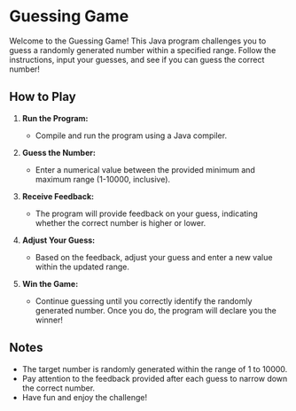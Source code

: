 # Guessing Game

Welcome to the Guessing Game! This Java program challenges you to guess a randomly generated number within a specified range. Follow the instructions, input your guesses, and see if you can guess the correct number!

## How to Play

1. **Run the Program:**
   - Compile and run the program using a Java compiler.

2. **Guess the Number:**
   - Enter a numerical value between the provided minimum and maximum range (1-10000, inclusive).

3. **Receive Feedback:**
   - The program will provide feedback on your guess, indicating whether the correct number is higher or lower.

4. **Adjust Your Guess:**
   - Based on the feedback, adjust your guess and enter a new value within the updated range.

5. **Win the Game:**
   - Continue guessing until you correctly identify the randomly generated number. Once you do, the program will declare you the winner!

## Notes
- The target number is randomly generated within the range of 1 to 10000.
- Pay attention to the feedback provided after each guess to narrow down the correct number.
- Have fun and enjoy the challenge!


